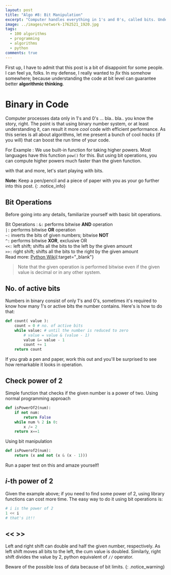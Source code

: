 ```yaml
---
layout: post
title: "Algo #8: Bit Manipulation"
excerpt: "Computer handles everything in 1's and 0's, called bits. Understanding how computer handles them can eliminate most of the labor work from code."
image: ../images/network-1762521_1920.jpg
tags: 
  - 100 algorithms
  - programming
  - algorithms
  - python
comments: true
---
```

First up, I have to admit that this post is a bit of disappoint for some people. I can feel ya, folks. In my defense, I really wanted to _fix_ this somehow somewhere; because understanding the code at bit level can guarantee better **algorithmic thinking**.

# Binary in Code
Computer processes data only in 1's and 0's ... bla.. bla.. you know the story, right. The point is that using binary number system, or at least understanding it, can result it more _cool_ code with efficient performance. As this series is all about algorithms, let me present a bunch of cool _hacks_ (if you will) that can boost the run time of your code.

For Example
: We use built-in function for taking higher powers. Most languages have this function `pow()` for this. But using bit operations, you can compute higher powers much faster than the given function.

with that and more, let's start playing with bits.

**Note:** Keep a pen/pencil and a piece of paper with you as your go further into this post.
{: .notice_info}

## Bit Operations
Before going into any details, familiarize yourself with basic bit operations.

Bit Operations
: `&:` performs bitwise **AND** operation<br />
`|:` performs bitwise **OR** operation<br />
`~:` inverts the bits of given numbers; bitwise **NOT**<br />
`^:` performs bitwise **XOR**, exclusive OR<br />
`<<:` left shift; shifts all the bits to the left by the given amount<br />
`>>:` right shift; shifts all the bits to the right by the given amount<br />
Read more: [Python Wiki](https://wiki.python.org/moin/BitwiseOperators){:target="_blank"}

> Note that the given operation is performed bitwise even if the given value is decimal or in any other system.

## No. of active bits
Numbers in binary consist of only 1's and 0's, sometimes it's required to know how many 1's or active bits the number contains. Here's is how to do that:
```python
def count( value ):
    count = 0 # no. of active bits
    while value: # until the number is reduced to zero
    	# value = value & (value - 1)
        value &= value - 1
        count += 1
    return count
```
If you grab a pen and paper, work this out and you'll be surprised to see how remarkable it looks in operation.

## Check power of 2
Simple function that checks if the given number is a power of two.
Using normal programming approach
```python
def isPowerOf2(num):
	if not num:
		return False
	while num % 2 is 0:
		x /= 2
	return x==1
```
Using bit manipulation
```python
def isPowerof2(num):
	return (x and not (x & (x - 1)))
```
Run a paper test on this and amaze yourself!

## _i_-th power of 2
Given the example above; if you need to find some power of 2, using library functions can cost more time. The easy way to do it using bit operations is:
```python
# i is the power of 2
1 << i
# that's it!!
```

## << >>
Left and right shift can double and half the given number, respectively. As left shift moves all bits to the left, the cum value is doubled. Similarly, right shift divides the value by 2, python equivalent of `//` operator.

Beware of the possible loss of data because of bit limits.
{: .notice_warning}

